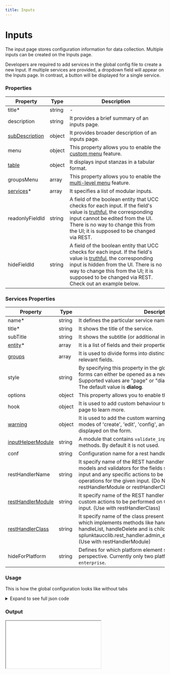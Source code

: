 ```yaml
---
title: Inputs
---
```


# Inputs

The input page stores configuration information for data collection. Multiple inputs can be created on the Inputs page.

Developers are required to add services in the global config file to create a new Input. If multiple services are
provided, a dropdown field will appear on the Inputs page. In contrast, a button will be displayed for a single service.

### Properties

| Property                                                                  | Type   | Description                                                                                                                                                                                                                                                                                                                                          |
| ------------------------------------------------------------------------- | ------ | ---------------------------------------------------------------------------------------------------------------------------------------------------------------------------------------------------------------------------------------------------------------------------------------------------------------------------------------------------- |
| title<span class="required-asterisk">\*</span>                            | string | -                                                                                                                                                                                                                                                                                                                                                    |
| description                                                               | string | It provides a brief summary of an inputs page.                                                                                                                                                                                                                                                                                                       |
| [subDescription](../advanced/sub_description.md)                          | object | It provides broader description of an inputs page.                                                                                                                                                                                                                                                                                                   |
| menu                                                                      | object | This property allows you to enable the [custom menu](../custom_ui_extensions/custom_menu.md) feature.                                                                                                                                                                                                                                                |
| [table](../table.md)                                                      | object | It displays input stanzas in a tabular format.                                                                                                                                                                                                                                                                                                       |
| groupsMenu                                                                | array  | This property allows you to enable the [multi-level menu](./multilevel_menu.md) feature.                                                                                                                                                                                                                                                             |
| [services](#services-properties)<span class="required-asterisk">\*</span> | array  | It specifies a list of modular inputs.                                                                                                                                                                                                                                                                                                               |
| readonlyFieldId                                                           | string | A field of the boolean entity that UCC checks for each input. If the field's value is [truthful](https://docs.splunk.com/Documentation/Splunk/latest/SearchReference/ListOfDataTypes), the corresponding input cannot be edited from the UI. There is no way to change this from the UI; it is supposed to be changed via REST.                      |
| hideFieldId                                                               | string | A field of the boolean entity that UCC checks for each input. If the field's value is [truthful](https://docs.splunk.com/Documentation/Splunk/latest/SearchReference/ListOfDataTypes), the corresponding input is hidden from the UI. There is no way to change this from the UI; it is supposed to be changed via REST. Check out an example below. |

### Services Properties

| Property                                                              | Type   | Description                                                                                                                                                                                                                                                                         |
| --------------------------------------------------------------------- | ------ | ----------------------------------------------------------------------------------------------------------------------------------------------------------------------------------------------------------------------------------------------------------------------------------- |
| name<span class="required-asterisk">\*</span>                         | string | It defines the particular service name.                                                                                                                                                                                                                                             |
| title<span class="required-asterisk">\*</span>                        | string | It shows the title of the service.                                                                                                                                                                                                                                                  |
| subTitle                                                              | string | It shows the subtitle (or additional information) of the service.                                                                                                                                                                                                                   |
| [entity](../entity/index.md)<span class="required-asterisk">\*</span> | array  | It is a list of fields and their properties.                                                                                                                                                                                                                                        |
| [groups](../advanced/groups_feature.md)                               | array  | It is used to divide forms into distinct sections, each comprising relevant fields.                                                                                                                                                                                                 |
| style                                                                 | string | By specifying this property in the global configuration file, the forms can either be opened as a new page or in a dialog. <br>Supported values are "page" or "dialog". <br> The default value is **dialog**.                                                                       |
| options                                                               | object | This property allows you to enable the [saveValidator](../advanced/save_validator.md) feature.                                                                                                                                                                                      |
| hook                                                                  | object | It is used to add custom behaviour to forms. Visit the [Custom Hook](../custom_ui_extensions/custom_hook.md) page to learn more.                                                                                                                                                    |
| [warning](../advanced/custom_warning.md)                              | object | It is used to add the custom warning message for each of the modes of 'create', 'edit', 'config', and 'clone'. The message is displayed on the form.                                                                                                                                |
| [inputHelperModule](./helper.md)                                      | string | A module that contains `validate_input` and `stream_events` methods. By default it is not used.                                                                                                                                                                                     |
| conf                                                                  | string | Configuration name for a rest handler.                                                                                                                                                                                                                                              |
| restHandlerName                                                       | string | It specify name of the REST handler script, that provides fields, models and validators for the fields supported under the specified input and any specific actions to be performed on CRUD operations for the given input. (Do NOT use with restHandlerModule or restHandlerClass) |
| [restHandlerModule](../advanced/custom_rest_handler.md)               | string | It specify name of the REST handler script that implements the custom actions to be performed on CRUD operations for the given input. (Use with restHandlerClass)                                                                                                                   |
| [restHandlerClass](../advanced/custom_rest_handler.md)                | string | It specify name of the class present in the restHandlerModule, which implements methods like handleCreate, handleEdit, handleList, handleDelete and is child class of splunktaucclib.rest_handler.admin_external.AdminExternalHandler. (Use with restHandlerModule)                 |
| hideForPlatform                                                       | string | Defines for which platform element should be hidden from UI perspective. Currently only two platforms are supported `cloud` or `enterprise`.                                                                                                                                        |

### Usage

This is how the global configuration looks like without tabs
<details>
  <summary>Expand to see full json code </summary>
  ```json
  --8<-- "ui/src/pages/Input/stories/globalConfig.json"
  ```
</details>

### Output

<iframe src="/addonfactory-ucc-generator/storybook/?path=/story/pages-inputpage--input-page-view&full=1&shortcuts=false&singleStory=true"></iframe>
